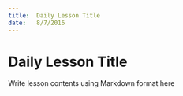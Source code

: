 ```yaml
---
title:  Daily Lesson Title
date:   8/7/2016
---
```


# Daily Lesson Title

Write lesson contents using Markdown format here